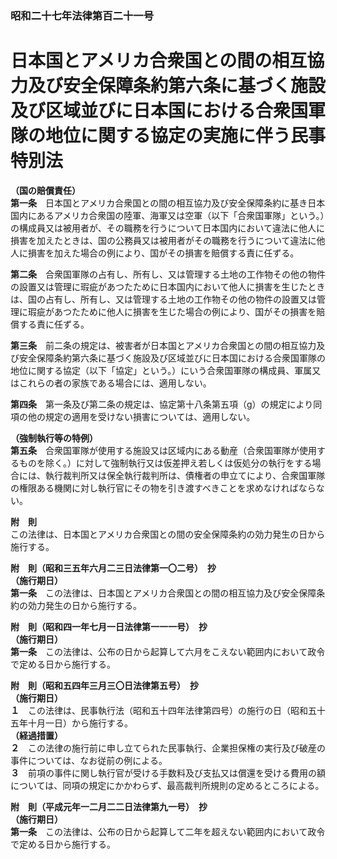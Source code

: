 ### 昭和二十七年法律第百二十一号  
# 日本国とアメリカ合衆国との間の相互協力及び安全保障条約第六条に基づく施設及び区域並びに日本国における合衆国軍隊の地位に関する協定の実施に伴う民事特別法  
  
**（国の賠償責任）**  
**第一条**　日本国とアメリカ合衆国との間の相互協力及び安全保障条約に基き日本国内にあるアメリカ合衆国の陸軍、海軍又は空軍（以下「合衆国軍隊」という。）の構成員又は被用者が、その職務を行うについて日本国内において違法に他人に損害を加えたときは、国の公務員又は被用者がその職務を行うについて違法に他人に損害を加えた場合の例により、国がその損害を賠償する責に任ずる。  
  
**第二条**　合衆国軍隊の占有し、所有し、又は管理する土地の工作物その他の物件の設置又は管理に瑕疵があつたために日本国内において他人に損害を生じたときは、国の占有し、所有し、又は管理する土地の工作物その他の物件の設置又は管理に瑕疵があつたために他人に損害を生じた場合の例により、国がその損害を賠償する責に任ずる。  
  
**第三条**　前二条の規定は、被害者が日本国とアメリカ合衆国との間の相互協力及び安全保障条約第六条に基づく施設及び区域並びに日本国における合衆国軍隊の地位に関する協定（以下「協定」という。）にいう合衆国軍隊の構成員、軍属又はこれらの者の家族である場合には、適用しない。  
  
**第四条**　第一条及び第二条の規定は、協定第十八条第五項（g）の規定により同項の他の規定の適用を受けない損害については、適用しない。  
  
**（強制執行等の特例）**  
**第五条**　合衆国軍隊が使用する施設又は区域内にある動産（合衆国軍隊が使用するものを除く。）に対して強制執行又は仮差押え若しくは仮処分の執行をする場合には、執行裁判所又は保全執行裁判所は、債権者の申立てにより、合衆国軍隊の権限ある機関に対し執行官にその物を引き渡すべきことを求めなければならない。  
  
**附　則**  
この法律は、日本国とアメリカ合衆国との間の安全保障条約の効力発生の日から施行する。  
  
**附　則（昭和三五年六月二三日法律第一〇二号）　抄**  
**（施行期日）**  
**第一条**　この法律は、日本国とアメリカ合衆国との間の相互協力及び安全保障条約の効力発生の日から施行する。  
  
**附　則（昭和四一年七月一日法律第一一一号）　抄**  
**（施行期日）**  
**第一条**　この法律は、公布の日から起算して六月をこえない範囲内において政令で定める日から施行する。  
  
**附　則（昭和五四年三月三〇日法律第五号）　抄**  
**（施行期日）**  
**１**　この法律は、民事執行法（昭和五十四年法律第四号）の施行の日（昭和五十五年十月一日）から施行する。  
**（経過措置）**  
**２**　この法律の施行前に申し立てられた民事執行、企業担保権の実行及び破産の事件については、なお従前の例による。  
**３**　前項の事件に関し執行官が受ける手数料及び支払又は償還を受ける費用の額については、同項の規定にかかわらず、最高裁判所規則の定めるところによる。  
  
**附　則（平成元年一二月二二日法律第九一号）　抄**  
**（施行期日）**  
**第一条**　この法律は、公布の日から起算して二年を超えない範囲内において政令で定める日から施行する。  
  
